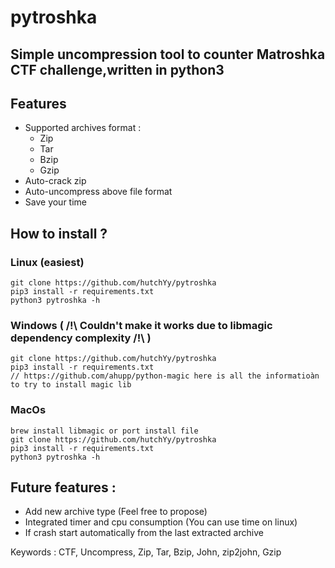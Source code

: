 # pytroshka

## Simple uncompression tool to counter Matroshka CTF challenge,written in python3

## Features
- Supported archives format :
    - Zip
    - Tar
    - Bzip
    - Gzip
- Auto-crack zip
- Auto-uncompress above file format
- Save your time



## How to install ?

### Linux (easiest)

    git clone https://github.com/hutchYy/pytroshka
    pip3 install -r requirements.txt
    python3 pytroshka -h

### Windows ( /!\ Couldn't make it works due to libmagic dependency complexity /!\\ )

    git clone https://github.com/hutchYy/pytroshka
    pip3 install -r requirements.txt
    // https://github.com/ahupp/python-magic here is all the informatioàn to try to install magic lib

### MacOs

    brew install libmagic or port install file
    git clone https://github.com/hutchYy/pytroshka
    pip3 install -r requirements.txt
    python3 pytroshka -h

## Future features :

- Add new archive type (Feel free to propose)
- Integrated timer and cpu consumption (You can use time on linux)
- If crash start automatically from the last extracted archive

Keywords : CTF, Uncompress, Zip, Tar, Bzip, John, zip2john, Gzip
